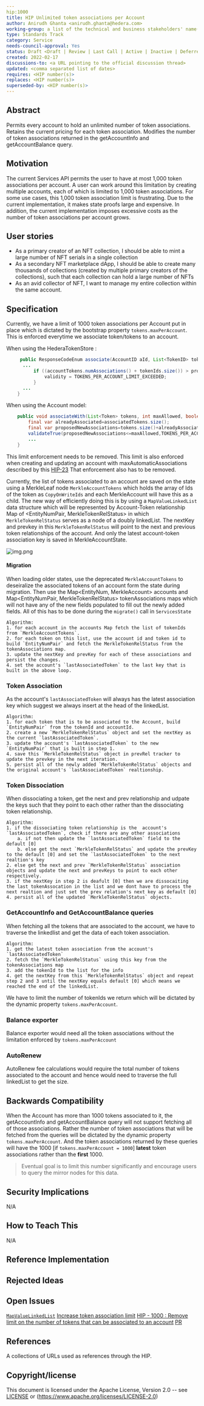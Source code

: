```yaml
---
hip:1000
title: HIP Unlimited token associations per Account
author: Anirudh Ghanta <anirudh.ghanta@hedera.com>
working-group: a list of the technical and business stakeholders' name(s) and/or username(s), or name(s) and email(s).
type: Standards Track
category: Service
needs-council-approval: Yes
status: Draft <Draft | Review | Last Call | Active | Inactive | Deferred | Rejected | Withdrawn | Accepted | Final | Replaced>
created: 2022-02-17
discussions-to: <a URL pointing to the official discussion thread>
updated: <comma separated list of dates>
requires: <HIP number(s)>
replaces: <HIP number(s)>
superseded-by: <HIP number(s)>
---
```


## Abstract
Permits every account to hold an unlimited number of token associations. Retains the current pricing for each token association. Modifies the number of token associations returned in the getAccountInfo and getAccountBalance query.

## Motivation
The current Services API permits the user to have at most 1,000 token associations per account.
A user can work around this limitation by creating multiple accounts, each of which is limited to
1,000 token associations. For some use cases, this 1,000 token association limit is frustrating.
Due to the current implementation, it makes state proofs large and expensive. In addition, the
current implementation imposes excessive costs as the number of token associations per account
grows.

## User stories
- As a primary creator of an NFT collection, I should be able to mint a large number of NFT serials in a single collection
- As a secondary NFT marketplace dApp, I should be able to create many thousands of collections (created by multiple primary creators of the collections), such that each collection can hold a large number of NFTs
- As an avid collector of NFT, I want to manage my entire collection within the same account.

## Specification
 Currently, we have a limit of 1000 token associations per Account put in place which is dictated by the bootstrap property `tokens.maxPerAccount`.
This is enforced everytime we associate token/tokens to an account. 

When using the HederaTokenStore :
```java
     public ResponseCodeEnum associate(AccountID aId, List<TokenID> tokens, boolean automaticAssociation) {
      ...
          if ((accountTokens.numAssociations() + tokenIds.size()) > properties.maxTokensPerAccount()) {
              validity = TOKENS_PER_ACCOUNT_LIMIT_EXCEEDED;
          }
      ...
    }
```

When using the Account model:
```java
    public void associateWith(List<Token> tokens, int maxAllowed, boolean automaticAssociation){
        final var alreadyAssociated=associatedTokens.size();
        final var proposedNewAssociations=tokens.size()+alreadyAssociated;
        validateTrue(proposedNewAssociations<=maxAllowed,TOKENS_PER_ACCOUNT_LIMIT_EXCEEDED);
        ...
    }
```

This limit enforcement needs to be removed. This limit is also enforced when creating and updating an account with maxAutomaticAssociations described by this [HIP-23](https://github.com/anighanta/hedera-improvement-proposal/blob/master/HIP/hip-23.md)
That enforcement also has to be removed.

Currently, the list of tokens associated to an account are saved on the state using a 
MerkleLeaf node `MerkleAccountTokens` which holds the array of Ids of the token as 
`CopyOnWriteIds` and each MerkleAccount will have this as a child. The new way of 
efficiently doing this is by using a `MapValueLinkedList` data structure which will be 
represented by Account-Token relationship 
Map of <EntityNumPair, MerkleTokenRelStatus> in which `MerkleTokenRelStatus` serves as 
a node of a doubly linkedList. The nextKey and prevkey in this `MerkleTokenRelStatus` 
will point to the next and previous token relationships of the account. 
And only the latest account-token association key is saved in MerkleAccountState.

![img.png](../assets/hip-1000/updates.png)

#### Migration
When loading older states, use the deprecated `MerkleAccountTokens` to deseiralize the associated tokens of an account 
form the state during migration. Then use the Map<EntityNum, MerkleAccount> accounts 
and Map<EntityNumPair, MerkleTokenRelStatus> tokenAssociations maps which will not have any of the new fields populated to fill out the newly added fields.
All of this has to be done during the `migrate()` call in `ServicesState`

```
Algorithm:
1. for each account in the accounts Map fetch the list of tokenIds from `MerkleAccountTokens`.
2. for each token on this list, use the account id and token id to build `EntityNumPair` and fetch the MerkleTokenRelStatus from the tokenAssociations map.
3. update the nextKey and prevKey for each of these associations and persist the changes.
4. set the account's `lastAssociatedToken` to the last key that is built in the above loop.
```

### Token Association
As the account's `lastAssociatedToken` will always has the latest association key which suggest we always insert at the head of the linkedList.

```
Algorithm:
1. for each token that is to be associated to the Account, build `EntityNumPair` from the tokenId and accountId.
2. create a new `MerkleTokenRelStatus` object and set the nextKey as the current `lastAssociatedToken`.
3. update the account's `lastAssociatedToken` to the new `EntityNumPair` that is built in step 1.
4. save this `MerkleTokenRelStatus` object in prevRel tracker to update the prevkey in the next iteration.
5. persist all of the newly added `MerkleTokenRelStatus` objects and the original account's `lastAssociatedToken` realtionship.
```

### Token Dissociation
When dissociating a token, get the next and prev relationship and udpate the keys such that they point to each other rather than the dissociating token relationship.

```
Algorithm:
1. if the dissociating token relationship is the  account's `lastAssociatedToken`, check if there are any other associations
    a. if not then update the `lastAssociatedToken` field to the default [0]
    b. else get the next `MerkleTokenRelStatus` and update the prevKey to the default [0] and set the `lastAssociatedToken` to the next realtion's key 
2. else get the next and prev `MerkleTokenRelStatus` association objects and update the next and prevKeys to point to each other respectively.
3. if the nextKey in step 2 is deafult [0] then we are dissocaiting the last tokenAssocation in the list and we dont have to process the next realtion and just set the prev relation's next key as default [0]
4. persist all of the updated `MerkleTokenRelStatus` objects.
```

### GetAccountInfo and GetAccountBalance queries
When fetching all the tokens that are associated to the account, we have to traverse the linkedlist and get the data of each token association.

```
Algorithm:
1. get the latest token association from the account's `lastAssociatedToken`
2. fetch the `MerkleTokenRelStatus` using this key from the tokenAssociations map
3. add the tokenId to the list for the info
4. get the nextKey from this `MerkleTokenRelStatus` object and repeat step 2 and 3 until the nextKey equals default [0] which means we reached the end of the linkedList.
```
We have to limit the number of tokenIds we return which will be dictated by the dynamic property `tokens.maxPerAccount`.

### Balance exporter
Balance exporter would need all the token associations without the limitation enforced by `tokens.maxPerAccount`

### AutoRenew
AutoRenew fee calculations would require the total number of tokens associated to the account and hence would need to traverse the full linkedList to get the size.

## Backwards Compatibility

When the Account has more than 1000 tokens associated to it, the getAccountInfo and getAccountBalance query will not support fetching all of those associations.
Rather the number of token associations that will be fetched from the queries will be dictated by the dynamic property `tokens.maxPerAccount`.
And the token associations returned by these queries will have the 1000 [if `tokens.maxPerAccount = 1000`] **latest** token associations rather than the **first** 1000.

> Eventual goal is to limit this number significantly and encourage users to query the mirror nodes for this data.

## Security Implications
N/A 

## How to Teach This

N/A

## Reference Implementation

## Rejected Ideas

## Open Issues
[`MapValueLinkedList`](https://github.com/hashgraph/hedera-services/issues/2842)
[Increase token association limit](https://github.com/hashgraph/roadmap/issues/81)
[HIP - 1000 : Remove limit on the number of tokens that can be associated to an account](https://github.com/hashgraph/hedera-services/issues/2917)
[PR](https://github.com/hashgraph/hedera-services/pull/2934)
## References

A collections of URLs used as references through the HIP.

## Copyright/license

This document is licensed under the Apache License, Version 2.0 -- see [LICENSE](../LICENSE) or (https://www.apache.org/licenses/LICENSE-2.0)
